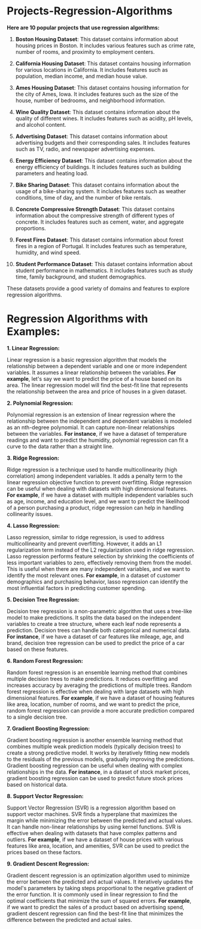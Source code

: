 # Projects-Regression-Algorithms

**Here are 10 popular projects that use regression algorithms:**

1. **Boston Housing Dataset**: This dataset contains information about housing prices in Boston. It includes various features such as crime rate, number of rooms, and proximity to employment centers.

2. **California Housing Dataset**: This dataset contains housing information for various locations in California. It includes features such as population, median income, and median house value.

3. **Ames Housing Dataset**: This dataset contains housing information for the city of Ames, Iowa. It includes features such as the size of the house, number of bedrooms, and neighborhood information.

4. **Wine Quality Dataset**: This dataset contains information about the quality of different wines. It includes features such as acidity, pH levels, and alcohol content.

5. **Advertising Dataset**: This dataset contains information about advertising budgets and their corresponding sales. It includes features such as TV, radio, and newspaper advertising expenses.

6. **Energy Efficiency Dataset**: This dataset contains information about the energy efficiency of buildings. It includes features such as building parameters and heating load.

7. **Bike Sharing Dataset**: This dataset contains information about the usage of a bike-sharing system. It includes features such as weather conditions, time of day, and the number of bike rentals.

8. **Concrete Compressive Strength Dataset**: This dataset contains information about the compressive strength of different types of concrete. It includes features such as cement, water, and aggregate proportions.

9. **Forest Fires Dataset**: This dataset contains information about forest fires in a region of Portugal. It includes features such as temperature, humidity, and wind speed.

10. **Student Performance Dataset**: This dataset contains information about student performance in mathematics. It includes features such as study time, family background, and student demographics.

These datasets provide a good variety of domains and features to explore regression algorithms. 

# Regression Algorithms with Examples:

**1. Linear Regression:**

Linear regression is a basic regression algorithm that models the relationship between a dependent variable and one or more independent variables. It assumes a linear relationship between the variables. **For example**, let's say we want to predict the price of a house based on its area. The linear regression model will find the best-fit line that represents the relationship between the area and price of houses in a given dataset.

**2. Polynomial Regression:**

Polynomial regression is an extension of linear regression where the relationship between the independent and dependent variables is modeled as an nth-degree polynomial. It can capture non-linear relationships between the variables. **For instance**, if we have a dataset of temperature readings and want to predict the humidity, polynomial regression can fit a curve to the data rather than a straight line.

**3. Ridge Regression:**

Ridge regression is a technique used to handle multicollinearity (high correlation) among independent variables. It adds a penalty term to the linear regression objective function to prevent overfitting. Ridge regression can be useful when dealing with datasets with high dimensional features. **For example**, if we have a dataset with multiple independent variables such as age, income, and education level, and we want to predict the likelihood of a person purchasing a product, ridge regression can help in handling collinearity issues.

**4. Lasso Regression:**

Lasso regression, similar to ridge regression, is used to address multicollinearity and prevent overfitting. However, it adds an L1 regularization term instead of the L2 regularization used in ridge regression. Lasso regression performs feature selection by shrinking the coefficients of less important variables to zero, effectively removing them from the model. This is useful when there are many independent variables, and we want to identify the most relevant ones. **For example**, in a dataset of customer demographics and purchasing behavior, lasso regression can identify the most influential factors in predicting customer spending.

**5. Decision Tree Regression:**

Decision tree regression is a non-parametric algorithm that uses a tree-like model to make predictions. It splits the data based on the independent variables to create a tree structure, where each leaf node represents a prediction. Decision trees can handle both categorical and numerical data. **For instance**, if we have a dataset of car features like mileage, age, and brand, decision tree regression can be used to predict the price of a car based on these features.

**6. Random Forest Regression:**

Random forest regression is an ensemble learning method that combines multiple decision trees to make predictions. It reduces overfitting and increases accuracy by averaging the predictions of multiple trees. Random forest regression is effective when dealing with large datasets with high dimensional features. **For example**, if we have a dataset of housing features like area, location, number of rooms, and we want to predict the price, random forest regression can provide a more accurate prediction compared to a single decision tree.

**7. Gradient Boosting Regression:**

Gradient boosting regression is another ensemble learning method that combines multiple weak prediction models (typically decision trees) to create a strong predictive model. It works by iteratively fitting new models to the residuals of the previous models, gradually improving the predictions. Gradient boosting regression can be useful when dealing with complex relationships in the data. **For instance**, in a dataset of stock market prices, gradient boosting regression can be used to predict future stock prices based on historical data.

**8. Support Vector Regression:**

Support Vector Regression (SVR) is a regression algorithm based on support vector machines. SVR finds a hyperplane that maximizes the margin while minimizing the error between the predicted and actual values. It can handle non-linear relationships by using kernel functions. SVR is effective when dealing with datasets that have complex patterns and outliers. **For example**, if we have a dataset of house prices with various features like area, location, and amenities, SVR can be used to predict the prices based on these factors.

**9. Gradient Descent Regression:**

Gradient descent regression is an optimization algorithm used to minimize the error between the predicted and actual values. It iteratively updates the model's parameters by taking steps proportional to the negative gradient of the error function. It is commonly used in linear regression to find the optimal coefficients that minimize the sum of squared errors. **For example**, if we want to predict the sales of a product based on advertising spend, gradient descent regression can find the best-fit line that minimizes the difference between the predicted and actual sales.
